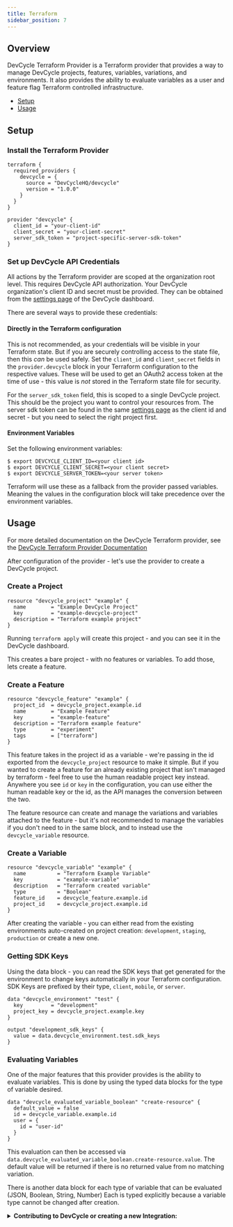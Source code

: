 ```yaml
---
title: Terraform
sidebar_position: 7
---
```


## Overview

DevCycle Terraform Provider is a Terraform provider that provides a way to manage DevCycle projects, features, variables, variations, and environments.
It also provides the ability to evaluate variables as a user and feature flag Terraform controlled infrastructure.

<!-- toc -->
* [Setup](#setup)
* [Usage](#usage)
<!-- tocstop -->

## Setup

### Install the Terraform Provider
```hcl
terraform {
  required_providers {
    devcycle = {
      source = "DevCycleHQ/devcycle"
      version = "1.0.0"
    }
  }
}

provider "devcycle" {
  client_id = "your-client-id"
  client_secret = "your-client-secret"
  server_sdk_token = "project-specific-server-sdk-token"
}
```

### Set up DevCycle API Credentials
All actions by the Terraform provider are scoped at the organization root level. This requires DevCycle API authorization.
Your DevCycle organization's client ID and secret must
be provided. They can be obtained from the [settings page](https://app.devcycle.com/r/settings) of the DevCycle dashboard.

There are several ways to provide these credentials:
#### Directly in the Terraform configuration
This is not recommended, as your credentials will be visible in your Terraform state. But if you are securely controlling access to the state file, then this _can_ be used safely.
Set the `client_id` and `client_secret` fields in the `provider.devcycle` block in your Terraform configuration to the respective values.
These will be used to get an OAuth2 access token at the time of use - this value is _not_ stored in the Terraform state file for security.

For the `server_sdk_token` field, this is scoped to a single DevCycle project. This should be the project you want to control your resources from.
The server sdk token can be found in the same [settings page](https://app.devcycle.com/r/settings) as the client id and secret - but you need to select the right 
project first.

#### Environment Variables
Set the following environment variables:
```shell
$ export DEVCYCLE_CLIENT_ID=<your client id>
$ export DEVCYCLE_CLIENT_SECRET=<your client secret>
$ export DEVCYCLE_SERVER_TOKEN=<your server token>
```
Terraform will use these as a fallback from the provider passed variables. Meaning the values in the configuration block will take
precedence over the environment variables.

## Usage

For more detailed documentation on the DevCycle Terraform provider, see the [DevCycle Terraform Provider Documentation](https://registry.terraform.io/providers/DevCycleHQ/devcycle)

After configuration of the provider - let's use the provider to create a DevCycle project.

### Create a Project
```hcl
resource "devcycle_project" "example" {
  name        = "Example DevCycle Project"
  key         = "example-devcycle-project"
  description = "Terraform example project"
}
```

Running `terraform apply` will create this project - and you can see it in the DevCycle dashboard.

This creates a bare project - with no features or variables. To add those, lets create a feature.

### Create a Feature
```hcl
resource "devcycle_feature" "example" {
  project_id  = devcycle_project.example.id
  name        = "Example Feature"
  key         = "example-feature"
  description = "Terraform example feature"
  type        = "experiment"
  tags        = ["terraform"]
}
```

This feature takes in the project id as a variable - we're passing in the id exported from the `devcycle_project` resource to make it 
simple. But if you wanted to create a feature for an already existing project that isn't managed by terraform - feel free to use the human readable
project key instead. Anywhere you see `id` or `key` in the configuration, you can use either the human readable key or the id, as the API manages the conversion between the two.

The feature resource can create and manage the variations and variables attached to the feature - but it's not recommended to manage the variables if you don't need to in the same block,
and to instead use the `devcycle_variable` resource.

### Create a Variable
```hcl
resource "devcycle_variable" "example" {
  name          = "Terraform Example Variable"
  key           = "example-variable"
  description   = "Terraform created variable"
  type          = "Boolean"
  feature_id    = devcycle_feature.example.id
  project_id    = devcycle_project.example.id
}
```

After creating the variable - you can either read from the existing environments auto-created on project creation: `development`, `staging`, `production` or create a new one.


### Getting SDK Keys
Using the data block - you can read the SDK keys that get generated for the environment to change keys automatically in your Terraform configuration.
SDK Keys are prefixed by their type, `client`, `mobile`, or `server`.

```hcl
data "devcycle_environment" "test" {
  key         = "development"
  project_key = devcycle_project.example.key
}

output "development_sdk_keys" {
  value = data.devcycle_environment.test.sdk_keys
}
```

### Evaluating Variables

One of the major features that this provider provides is the ability to evaluate variables. This is done by using the typed data blocks for the type of variable desired.

```hcl
data "devcycle_evaluated_variable_boolean" "create-resource" {
  default_value = false
  id = devcycle_variable.example.id
  user = {
    id = "user-id"
  }
}
```

This evaluation can then be accessed via `data.devcycle_evaluated_variable_boolean.create-resource.value`. The default value will be returned if there is no returned value from no matching variation.

There is another data block for each type of variable that can be evaluated (JSON, Boolean, String, Number) Each is typed explicitly because a variable type cannot be changed after creation.

<details>
  <summary>
 <b><i className="fas fa-arrows-alt"></i> Contributing to DevCycle or creating a new Integration:</b>
  </summary>
  <div>     
    <p>
    If you would like to contribute to an existing integration or tool, all of DevCycle's tools and integrations  are <a href="https://github.com/devcycleHQ">open source on the DevCycle github repository.</a>
</p>
<p>
 Further, if you'd like to create a new tool or integration, a great starting point is <a href="/management-api/">DevCycle's Management API</a> which allows you to modify and interact with features and more within a devcycle project, as well as the <a href="/bucketing-api/">DevCycle Bucketing API</a>  which is used to give users features and variables (as used within the DevCycle SDKs!)
  </p>
  </div>
</details>